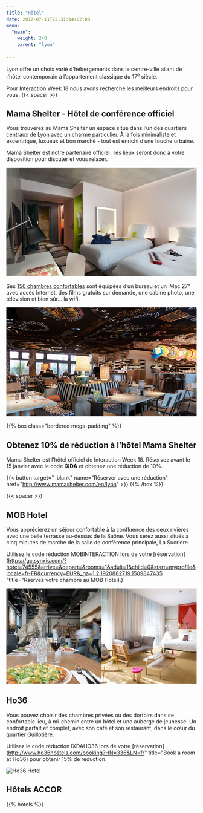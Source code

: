 ```yaml
---
title: "Hôtel"
date: 2017-07-11T22:31:14+02:00
menu:
  "main":
    weight: 240
    parent: "lyon"

---
```

Lyon offre un choix varié d’hébergements dans le centre-ville allant de l'hôtel contemporain à l’appartement classique du 17<sup>è</sup> siècle.

Pour Interaction&nbsp;Week&nbsp;18 nous avons recherché les meilleurs endroits pour vous.
{{< spacer >}}
## Mama Shelter - **Hôtel de conférence officiel**

Vous trouverez au Mama Shelter un espace situé dans l’un des quartiers centraux de Lyon avec un charme particulier. À la fois minimaliste et excentrique, luxueux et bon marché - tout est enrichi d’une touche urbaine.

Mama Shelter est notre partenaire officiel : les [lieux](http://www.mamashelter.com/en/lyon/photos) seront donc à votre disposition pour discuter et vous relaxer.

![Mama Shelter Luxe Twin room](/img/photos/Mama-Shelter-luxe-twin.jpg)

Ses [156 chambres confortables](https://www.mamashelter.com/fr/lyon/chambres) sont équipées d’un bureau et un iMac 27" avec accès Internet, des films gratuits sur demande, une cabine photo, une télévision et bien sûr... la wifi.

![Mama Shelter restaurant](/img/photos/Mama-Shelter-restaurant.jpg)

{{% box class="bordered mega-padding" %}}

## Obtenez 10% de réduction à l’hôtel Mama Shelter
Mama Shelter est l’hôtel officiel de Interaction&nbsp;Week&nbsp;18. Réservez avant le 15 janvier avec le code **IXDA** et obtenez une réduction de 10%.

{{< button target="_blank" name="Réserver avec une réduction" href="http://www.mamashelter.com/en/lyon" >}}
{{% /box %}}

{{< spacer >}}

## MOB Hotel

Vous apprécierez un séjour confortable à la confluence des deux rivières avec une belle terrasse au-dessus de la Saône. Vous serez aussi situés à cinq minutes de marche de la salle de conférence principale, La Sucrière.

Utilisez le code réduction MOBINTERACTION lors de votre [réservation](https://gc.synxis.com/?hotel=74555&arrive=&depart=&rooms=1&adult=1&child=0&start=myprofile&locale=fr-FR&currency=EUR&_ga=1.2.1920882719.1509847435 "title="Rservez votre chambre au MOB Hotel).)

![MOB Hotel](/img/photos/MOB-hotel.jpg)

## Ho36

Vous pouvez choisir des chambres privées ou des dortoirs dans ce confortable lieu, à mi-chemin entre un hôtel et une auberge de jeunesse. Un endroit parfait et complet, avec son café et son restaurant, dans le cœur du quartier Guillotière.

Utilisez le code réduction IXDAHO36 lors de votre [réservation](http://www.ho36hostels.com/booking?HN=336&LN=fr" title="Book a room at Ho36) pour obtenir 15% de réduction.

![Ho36 Hotel](/img/photos/Ho36-hotel.jpg)

##  Hôtels ACCOR

{{% hotels %}}
